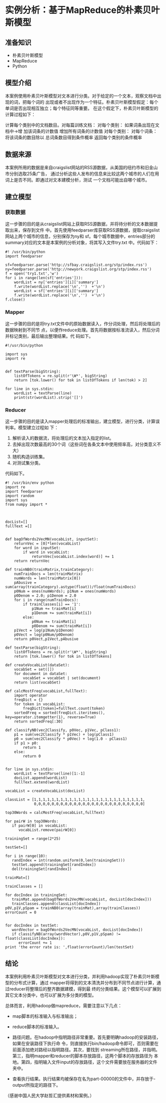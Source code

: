 # 实例分析：基于MapReduce的朴素贝叶斯模型


## 准备知识

* 朴素贝叶斯模型
* MapReduce
* Python

## 模型介绍

本案例使用朴素贝叶斯模型对文本进行分类。对于给定的一个文本，观察文档中出现的词，把每个词的
出现或者不出现作为一个特征。朴素贝叶斯模型假定：每个单词是否出现相互独立；每个特征同等重要。
在这个假定下，朴素贝叶斯模型的计算过程如下：

计算每个类别中的文档数目。对每篇训练文档： 对每个类别： 如果词条出现在文档中→增
加该词条的计数值 增加所有词条的计数值 对每个类别： 对每个词条： 将该词条的数目除以
总词条数目得到条件概率 返回每个类别的条件概率

## 数据来源

本案例所用的数据是来自craigslist网站的RSS源数据，从美国的纽约市和旧金山市分别选取25条广告，
通过分析这些人发布的信息来比较这两个城市的人们在用词上是否不同。即通过对文本建模分析，测试
一个文档可能出自哪个城市。

## 建立模型

### 获取数据

这一步骤的目的是从craigslist网站上获取RSS源数据，并将待分析的文本数据提取出来，保存到文件
中。首先使用feedparser库获取RSS源数据，提取craigslist网站上两个城市的信息，分别保存为ny和
sf。每个城市数据中，entries部分的summary对应的文本是本案例的分析对象，将其写入文件try.txt
中。代码如下：

	#! /usr/bin/python
	import feedparser

	sf=feedparser.parse('http://sfbay.craigslist.org/stp/index.rss')
	ny=feedparser.parse('http://newyork.craigslist.org/stp/index.rss')
	f = open('try1.txt','w')
	for i in range(len(sf['entries'])):
        wordList = ny['entries'][i]['summary']
        f.write(wordList.replace('\n','')  +'\n')
        wordList = sf['entries'][i]['summary']
        f.write(wordList.replace('\n','')  +'\n')
	f.close()


### Mapper

这一步骤的目的是将try.txt文件中的原始数据读入，作分词处理，然后将处理后的数据映射到不同节
	点，以便作reduce处理。首先将数据按标准流读入，然后分词并标记类别，最后输出整理结果。代
	码如下。


    #!/usr/bin/python

	import sys
	import re


	def textParse(bigString):
	    listOfTokens = re.split(r'\W*', bigString)
	    return [tok.lower() for tok in listOfTokens if len(tok) > 2]

	for line in sys.stdin:
	    wordList = textParse(line)
	    print(str(wordList).strip('[]')



### Reducer

这一步骤的目的是读入mapper处理后的标准输出，建立模型，进行分类，计算误判率。模型建立过程如
下：

1. 解析读入的数据流，将处理后的文本加入指定的list。
2. 去掉出现次数最高的30个词（这些词在各条文本中使用频率高，对分类意义不大）
3. 随机构造训练集。
4. 对测试集分类。

代码如下。

	#! /usr/bin/env python
	import re
	import feedparser
	import random
	import sys
	from numpy import *



	docList=[]
	fullText =[]


	def bagOfWords2VecMN(vocabList, inputSet):
	    returnVec = [0]*len(vocabList)
	    for word in inputSet:
	        if word in vocabList:
	            returnVec[vocabList.index(word)] += 1
	    return returnVec

	def trainNB0(trainMatrix,trainCategory):
	    numTrainDocs = len(trainMatrix)
	    numWords = len(trainMatrix[0])
	    pAbusive = sum(array(trainCategory).astype(float))/float(numTrainDocs)
	    p0Num = ones(numWords); p1Num = ones(numWords)
	    p0Denom = 2.0; p1Denom = 2.0
	    for i in range(numTrainDocs):
	        if trainClasses[i] == '1':
	            p1Num += trainMat[i]
	            p1Denom += sum(trainMat[i])
	        else:
	            p0Num += trainMat[i]
	            p0Denom += sum(trainMat[i])
	    p1Vect = log(p1Num/p1Denom)
	    p0Vect = log(p0Num/p0Denom)
	    return p0Vect,p1Vect,pAbusive

	def textParse(bigString):
	    listOfTokens = re.split(r'\W*', bigString)
	    return [tok.lower() for tok in listOfTokens]

	def createVocabList(dataSet):
	    vocabSet = set([])
	    for document in dataSet:
	        vocabSet = vocabSet | set(document)
	    return list(vocabSet)

	def calcMostFreq(vocabList,fullText):
	    import operator
	    freqDict = {}
	    for token in vocabList:
	        freqDict[token]=fullText.count(token)
	    sortedFreq = sorted(freqDict.iteritems(), key=operator.itemgetter(1), reverse=True)
	    return sortedFreq[:30]

	def classifyNB(vec2Classify, p0Vec, p1Vec, pClass1):
	    p1 = sum(vec2Classify * p1Vec) + log(pClass1)
	    p0 = sum(vec2Classify * p0Vec) + log(1.0 - pClass1)
	    if p1 > p0:
	        return 1
	    else:
	        return 0


	for line in sys.stdin:
	    wordList = textParse(line)[1:-1]
	    docList.append(wordList)
	    fullText.extend(wordList)

	vocabList = createVocabList(docList)

	classList = [1,1,1,1,1,1,1,1,1,1,1,1,1,1,1,1,1,1,1,1,1,1,1,1,1,
	             0,0,0,0,0,0,0,0,0,0,0,0,0,0,0,0,0,0,0,0,0,0,0,0,0]

	top30Words = calcMostFreq(vocabList,fullText)

	for pairW in top30Words:
	   if pairW[0] in vocabList:
	      vocabList.remove(pairW[0])

	trainingSet = range(2*25)

	testSet=[]

	for i in range(10):
	   randIndex = int(random.uniform(0,len(trainingSet)))
	   testSet.append(trainingSet[randIndex])
	   del(trainingSet[randIndex])

	trainMat=[]

	trainClasses = []

	for docIndex in trainingSet:
	   trainMat.append(bagOfWords2VecMN(vocabList, docList[docIndex]))
	   trainClasses.append(classList[docIndex])
	p0V,p1V,pSpam = trainNB0(array(trainMat),array(trainClasses))
	errorCount = 0


	for docIndex in testSet:
	   wordVector = bagOfWords2VecMN(vocabList, docList[docIndex])
	   if classifyNB(array(wordVector),p0V,p1V,pSpam) != float(classList[docIndex]):
	      errorCount += 1
	print 'the error rate is: ',float(errorCount)/len(testSet)



## 结论

本案例利用朴素贝叶斯模型对文本进行分类，并利用hadoop实现了朴素贝叶斯模型的分布式计算，通过
mapper将得到的文本清洗并分布到不同节点进行计算，通过reducer将整理后的整齐数据建模，得到最
终的分类结果。这个模型可以扩展到其它文本分类中，也可以扩展为多分类的模型。

总体而言，利用hadoop做mapreduce，需要注意以下几点：

- map脚本的标准输入与标准输出；

- reduce脚本的标准输入。

- 路径问题。在hadoop中指明路径非常重要。首先要明确hadoop的安装路径，如果在安装路径下执行命
令，则直接执行bin/hadoop命令即可，否则需要在前面添加绝对路经以指明路径。其次，要找到
streaming所在路径，并指明。第三，指明mapper和reducer的脚本存放路径，这两个脚本的存放路径为
本地。第四，指明输入文件input的存放路径，这个文件需要放在服务器的文件夹中。


- 查看执行结果。执行结果均被保存在名为part-00000的文件中，并存放于-output所指定的路径下。


（感谢中国人民大学赵哲汇提供素材和案例。）
